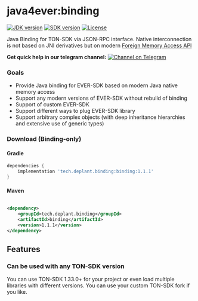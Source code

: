 # java4ever:binding

[![JDK version](https://img.shields.io/badge/Java-17.0.2+-green.svg)](https://shields.io/)
[![SDK version](https://img.shields.io/badge/TON%20SDK-v1.33.0+-orange)](https://github.com/tonlabs/TON-SDK/tree/1.28.0)
[![License](https://img.shields.io/badge/License-Apache%202.0-brown.svg)](https://shields.io/)

Java Binding for TON-SDK via JSON-RPC interface. Native interconnection is not based on JNI derivatives but on
modern [Foreign Memory Access API](https://openjdk.java.net/jeps/393)

**Get quick help in our telegram
channel:** [![Channel on Telegram](https://img.shields.io/badge/chat-on%20telegram-9cf.svg)](https://t.me/deplant\_chat)

### Goals

* Provide Java binding for EVER-SDK based on modern Java native memory access
* Support any modern versions of EVER-SDK without rebuild of binding
* Support of custom EVER-SDK
* Support different ways to plug EVER-SDK library
* Support arbitrary complex objects (with deep inheritance hierarchies and extensive use of generic types)

### Download (Binding-only)

#### Gradle

```groovy
dependencies {
    implementation 'tech.deplant.binding:binding:1.1.1'
}
```

#### Maven

```xml

<dependency>
    <groupId>tech.deplant.binding</groupId>
    <artifactId>binding</artifactId>
    <version>1.1.1</version>
</dependency>
```

## Features

### Can be used with any TON-SDK version

You can use TON-SDK 1.33.0+ for your project or even load multiple libraries with different versions. You can use your
custom TON-SDK fork if you like. 